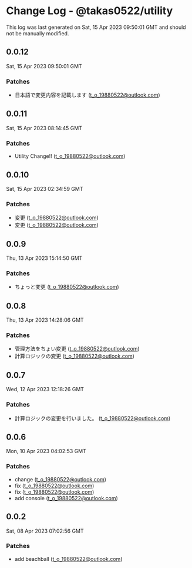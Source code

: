 # Change Log - @takas0522/utility

This log was last generated on Sat, 15 Apr 2023 09:50:01 GMT and should not be manually modified.

<!-- Start content -->

## 0.0.12

Sat, 15 Apr 2023 09:50:01 GMT

### Patches

- 日本語で変更内容を記載します (t_o_19880522@outlook.com)

## 0.0.11

Sat, 15 Apr 2023 08:14:45 GMT

### Patches

- Utility Change!! (t_o_19880522@outlook.com)

## 0.0.10

Sat, 15 Apr 2023 02:34:59 GMT

### Patches

- 変更 (t_o_19880522@outlook.com)
- 変更 (t_o_19880522@outlook.com)

## 0.0.9

Thu, 13 Apr 2023 15:14:50 GMT

### Patches

- ちょっと変更 (t_o_19880522@outlook.com)

## 0.0.8

Thu, 13 Apr 2023 14:28:06 GMT

### Patches

- 管理方法をちょい変更 (t_o_19880522@outlook.com)
- 計算ロジックの変更 (t_o_19880522@outlook.com)

## 0.0.7

Wed, 12 Apr 2023 12:18:26 GMT

### Patches

- 計算ロジックの変更を行いました。 (t_o_19880522@outlook.com)

## 0.0.6

Mon, 10 Apr 2023 04:02:53 GMT

### Patches

- change (t_o_19880522@outlook.com)
- fix (t_o_19880522@outlook.com)
- fix (t_o_19880522@outlook.com)
- add console (t_o_19880522@outlook.com)

## 0.0.2

Sat, 08 Apr 2023 07:02:56 GMT

### Patches

- add beachball (t_o_19880522@outlook.com)
